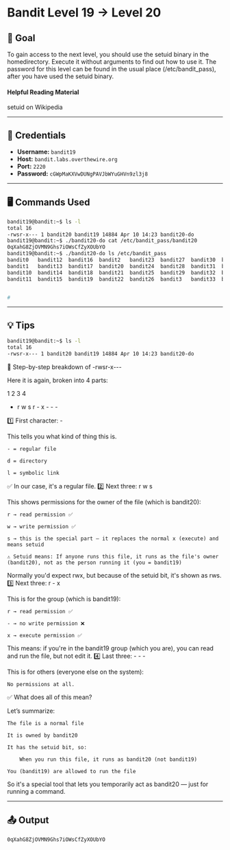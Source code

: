 # Bandit Level 19 → Level 20

## 🧠 Goal

To gain access to the next level, you should use the setuid binary in the homedirectory. Execute it without arguments to find out how to use it. The password for this level can be found in the usual place (/etc/bandit_pass), after you have used the setuid binary.

#### Helpful Reading Material

setuid on Wikipedia


---

## 🔐 Credentials

- **Username:** `bandit19`
- **Host:** `bandit.labs.overthewire.org`
- **Port:** `2220`
- **Password:** `cGWpMaKXVwDUNgPAVJbWYuGHVn9zl3j8`

---

## 🖥️ Commands Used

```bash
bandit19@bandit:~$ ls -l
total 16
-rwsr-x--- 1 bandit20 bandit19 14884 Apr 10 14:23 bandit20-do
bandit19@bandit:~$ ./bandit20-do cat /etc/bandit_pass/bandit20
0qXahG8ZjOVMN9Ghs7iOWsCfZyXOUbYO
bandit19@bandit:~$ ./bandit20-do ls /etc/bandit_pass
bandit0   bandit12  bandit16  bandit2   bandit23  bandit27  bandit30  bandit4  bandit8
bandit1   bandit13  bandit17  bandit20  bandit24  bandit28  bandit31  bandit5  bandit9
bandit10  bandit14  bandit18  bandit21  bandit25  bandit29  bandit32  bandit6
bandit11  bandit15  bandit19  bandit22  bandit26  bandit3   bandit33  bandit7


#
```
___

## 💡 Tips
```bash
bandit19@bandit:~$ ls -l
total 16
-rwsr-x--- 1 bandit20 bandit19 14884 Apr 10 14:23 bandit20-do
```
🧩 Step-by-step breakdown of -rwsr-x---

Here it is again, broken into 4 parts:

1  2 3 4
- r w s r - x - - -

1️⃣ First character: -

This tells you what kind of thing this is.

    - = regular file

    d = directory

    l = symbolic link

✅ In our case, it's a regular file.
2️⃣ Next three: r w s

This shows permissions for the owner of the file (which is bandit20):

    r → read permission ✅

    w → write permission ✅

    s → this is the special part — it replaces the normal x (execute) and means setuid

    ⚠️ Setuid means: If anyone runs this file, it runs as the file's owner (bandit20), not as the person running it (you = bandit19)

Normally you'd expect rwx, but because of the setuid bit, it's shown as rws.
3️⃣ Next three: r - x

This is for the group (which is bandit19):

    r → read permission ✅

    - → no write permission ❌

    x → execute permission ✅

This means: if you're in the bandit19 group (which you are), you can read and run the file, but not edit it.
4️⃣ Last three: - - -

This is for others (everyone else on the system):

    No permissions at all.

✅ What does all of this mean?

Let’s summarize:

    The file is a normal file

    It is owned by bandit20

    It has the setuid bit, so:

        When you run this file, it runs as bandit20 (not bandit19)

    You (bandit19) are allowed to run the file

So it's a special tool that lets you temporarily act as bandit20 — just for running a command.
___

## 📤 Output
```bash
0qXahG8ZjOVMN9Ghs7iOWsCfZyXOUbYO
```

